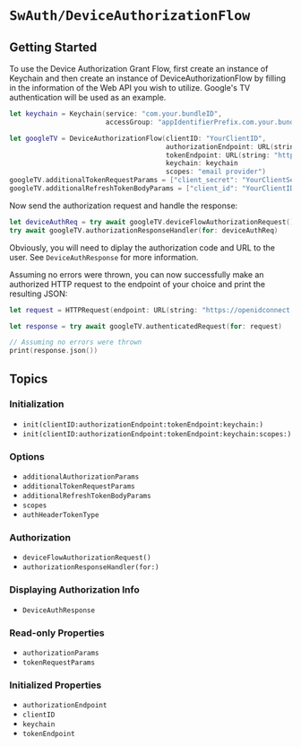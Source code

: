 # ``SwAuth/DeviceAuthorizationFlow``

## Getting Started

To use the Device Authorization Grant Flow, first create an instance of Keychain and then create an instance of DeviceAuthorizationFlow by filling in the information of the Web API you wish to utilize. Google's TV authentication will be used as an example.

```swift
let keychain = Keychain(service: "com.your.bundleID",
                        accessGroup: "appIdentifierPrefix.com.your.bundleID").label("Your App Name")

let googleTV = DeviceAuthorizationFlow(clientID: "YourClientID",
                                       authorizationEndpoint: URL(string: "https://oauth2.googleapis.com/device/code")!,
                                       tokenEndpoint: URL(string: "https://oauth2.googleapis.com/device/code")!,
                                       keychain: keychain
                                       scopes: "email provider")
googleTV.additionalTokenRequestParams = ["client_secret": "YourClientSecret"]
googleTV.additionalRefreshTokenBodyParams = ["client_id": "YourClientID", "client_secret": "YourClientSectret"]
```

Now send the authorization request and handle the response:

```swift
let deviceAuthReq = try await googleTV.deviceFlowAuthorizationRequest()
try await googleTV.authorizationResponseHandler(for: deviceAuthReq)
```

Obviously, you will need to diplay the authorization code and URL to the user. See ``DeviceAuthResponse`` for more information.

Assuming no errors were thrown, you can now successfully make an authorized HTTP request to the endpoint of your choice and print the resulting JSON:

```swift
let request = HTTPRequest(endpoint: URL(string: "https://openidconnect.googleapis.com/v1/userinfo")!)

let response = try await googleTV.authenticatedRequest(for: request)

// Assuming no errors were thrown
print(response.json())
```

## Topics

### Initialization

- ``init(clientID:authorizationEndpoint:tokenEndpoint:keychain:)``
- ``init(clientID:authorizationEndpoint:tokenEndpoint:keychain:scopes:)``

### Options

- ``additionalAuthorizationParams``
- ``additionalTokenRequestParams``
- ``additionalRefreshTokenBodyParams``
- ``scopes``
- ``authHeaderTokenType``

### Authorization

- ``deviceFlowAuthorizationRequest()``
- ``authorizationResponseHandler(for:)``

### Displaying Authorization Info

- ``DeviceAuthResponse``

### Read-only Properties

- ``authorizationParams``
- ``tokenRequestParams``

### Initialized Properties

- ``authorizationEndpoint``
- ``clientID``
- ``keychain``
- ``tokenEndpoint``
